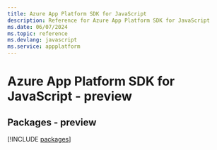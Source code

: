 ```yaml
---
title: Azure App Platform SDK for JavaScript
description: Reference for Azure App Platform SDK for JavaScript
ms.date: 06/07/2024
ms.topic: reference
ms.devlang: javascript
ms.service: appplatform
---
```

# Azure App Platform SDK for JavaScript - preview
## Packages - preview
[!INCLUDE [packages](app-platform-index.md)]